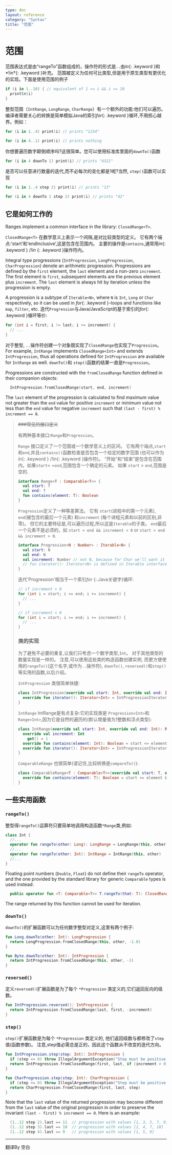 ```yaml
---
type: doc
layout: reference
category: "Syntax"
title: "范围"
---
```


# 范围

范围表达式是由“rangeTo”函数组成的，操作符的形式是`..`由*in*{: .keyword }和*!in*{: .keyword }补充。
范围被定义为任何可比类型,但是用于原生类型有更优化的实现。下面是使用范围的例子

``` kotlin
if (i in 1..10) { // equivalent of 1 <= i && i <= 10
  println(i)
}
```

整型范围（`IntRange`, `LongRange`, `CharRange`）有一个额外的功能:他们可以遍历。
编译者需要关心的转换是简单模拟Java的索引*for*{: .keyword }循环,不用担心越界。例如：

``` kotlin
for (i in 1..4) print(i) // prints "1234"

for (i in 4..1) print(i) // prints nothing
```

你想要遍历数字颠倒顺序吗?这很简单。您可以使用标准库里面的`downTo()`函数

``` kotlin
for (i in 4 downTo 1) print(i) // prints "4321"
```

是否可以任意进行数量的迭代,而不必每次的变化都是1呢?当然, `step()`函数可以实现

``` kotlin
for (i in 1..4 step 2) print(i) // prints "13"

for (i in 4 downTo 1 step 2) print(i) // prints "42"
```


## 它是如何工作的

Ranges implement a common interface in the library: `ClosedRange<T>`.

`ClosedRange<T>` 在数学意义上表示一个间隔,是对比较类型的定义。
它有两个端点:‘start’和‘endInclusive’,这是包含在范围内。
主要的操作是`contains`,通常用*in*{: .keyword } /*!in* {: .keyword }操作符内。

Integral type progressions (`IntProgression`, `LongProgression`, `CharProgression`) denote an arithmetic progression.
Progressions are defined by the `first` element, the `last` element and a non-zero `increment`.
The first element is `first`, subsequent elements are the previous element plus `increment`. The `last` element is always hit by iteration unless the progression is empty.

A progression is a subtype of `Iterable<N>`, where `N` is `Int`, `Long` or `Char` respectively, so it can be used in *for*{: .keyword }-loops and functions like `map`, `filter`, etc.
迭代`Progression`与Java/JavaScript的基于索引的*for*{: .keyword }循环等价:

``` java
for (int i = first; i != last; i += increment) {
  // ...
}
```

对于整型, `..`操作符创建一个对象既实现了`ClosedRange`也实现了`Progression`。
For example, `IntRange` implements `ClosedRange<Int>` and extends `IntProgression`, thus all operations defined for `IntProgression` are available for `IntRange` as well.
`downTo()`和 `step()`函数的结果一直是`Progression`。

Progressions are constructed with the `fromClosedRange` function defined in their companion objects:

``` kotlin
  IntProgression.fromClosedRange(start, end, increment)
```

The `last` element of the progression is calculated to find maximum value not greater than the `end` value for positive `increment` or minimum value not less than the `end` value for negative `increment` such that `(last - first) % increment == 0`.



> ~~###常见的接口定义~~
>
> 有两种基本接口:`Range`和`Progression`。
>
> `Range` 接口定义了一个范围或一个数学意义上的区间。
> 它有两个端点,`start` 和`end`,并且`contains()`函数检查是否包含一个给定的数字范围
> (也可以作为*in*{: .keyword } /*!in*{: .keyword }操作符)。
> “开始”和“结束”是包含在范围内。如果`start`= =`end`,范围包含一个确定的元素。
> 如果 `start` > `end`,范围是空的.
>
> ``` kotlin
> interface Range<T : Comparable<T>> {
>   val start: T
>   val end: T
>   fun contains(element: T): Boolean
> }
> ```
>
> `Progression`定义了一种等差算法。
> 它有 `start`(进程中的第一个元素), `end`(被包含的最后一个元素)
> 和`increment` (每个进程元素和以前的区别,非零)。
> 但它的主要特征是,可以遍历过程,所以这是`Iterable`的子类。
> `end`最后一个元素不是必须的，如 `start < end && increment < 0` or `start > end && increment > 0`.
>
> ``` kotlin
> interface Progression<N : Number> : Iterable<N> {
>   val start: N
>   val end: N
>   val increment: Number // not N, because for Char we'll want it to be negative sometimes
>   // fun iterator(): Iterator<N> is defined in Iterable interface
> }
> ```
>
> 迭代'Progression'相当于一个索引*for* {:.Java关键字}循环:
>
> ``` java
> // if increment > 0
> for (int i = start; i <= end; i += increment) {
>   // ...
> }
>
> // if increment < 0
> for (int i = start; i >= end; i += increment) {
>   // ...
> }
> ```
>
>
> ### 类的实现
>
> 为了避免不必要的重复,让我们只考虑一个数字类型,`Int`。
> 对于其他类型的数量实现是一样的。
> 注意,可以使用这些类的构造函数创建实例,
> 而更方便使用的`rangeTo()`(这个名字,或作为`..`操作符), `downTo()`, `reversed()`和`step()`等实用的函数,以后介绍。
>
> `IntProgression` 类很简单快捷:
>
> ``` kotlin
> class IntProgression(override val start: Int, override val end: Int, override val increment: Int): Progression<Int> {
>   override fun iterator(): Iterator<Int> = IntProgressionIteratorImpl(start, end, increment) // implementation of iterator is obvious
> }
> ```
>
> `IntRange` IntRange是有点复杂:它的实现类是 `Progression<Int>`和`Range<Int>`,因为它是自然的遍历的(默认增量值为1整数和浮点类型):
>
> ``` kotlin
> class IntRange(override val start: Int, override val end: Int): Range<Int>, Progression<Int> {
>   override val increment: Int
>     get() = 1
>   override fun contains(element: Int): Boolean = start <= element && element <= end
>   override fun iterator(): Iterator<Int> = IntProgressionIteratorImpl(start, end, increment)
> }
> ```
>
> `ComparableRange` 也很简单(请记住,比较转换是`compareTo()`):
>
> ``` kotlin
> class ComparableRange<T : Comparable<T>>(override val start: T, override val end: T): Range<T> {
>   override fun contains(element: T): Boolean = start <= element && element <= end
> }
> ```
>
## 一些实用函数

### `rangeTo()`

整型得`rangeTo()`运算符只要简单地调用构造函数`*Range`类,例如:

``` kotlin
class Int {
  //...
  operator fun rangeTo(other: Long): LongRange = LongRange(this, other)
  //...
  operator fun rangeTo(other: Int): IntRange = IntRange(this, other)
  //...
}
```

Floating point numbers (`Double`, `Float`) do not define their `rangeTo` operator, and the one provided by the standard library for generic `Comparable` types is used instead:

``` kotlin
  public operator fun <T: Comparable<T>> T.rangeTo(that: T): ClosedRange<T>
```

The range returned by this function cannot be used for iteration.

### `downTo()`

`downTo()`的扩展函数可以为任何数字整型对定义,这里有两个例子:

``` kotlin
fun Long.downTo(other: Int): LongProgression {
  return LongProgression.fromClosedRange(this, other, -1.0)
}

fun Byte.downTo(other: Int): IntProgression {
  return IntProgression.fromClosedRange(this, other, -1)
}
```

### `reversed()`

定义`reversed()`扩展函数是为了每个 `*Progression` 类定义的,它们返回反向的级数。

``` kotlin
fun IntProgression.reversed(): IntProgression {
  return IntProgression.fromClosedRange(last, first, -increment)
}
```

### `step()`

`step()`扩展函数是为每个 `*Progression` 类定义的,
他们返回级数与都修改了`step`值(函数参数)。
注意,step值必需总是正的，因此这个函数从不改变的迭代方向。

``` kotlin
fun IntProgression.step(step: Int): IntProgression {
  if (step <= 0) throw IllegalArgumentException("Step must be positive, was: $step")
  return IntProgression.fromClosedRange(first, last, if (increment > 0) step else -step)
}

fun CharProgression.step(step: Int): CharProgression {
  if (step <= 0) throw IllegalArgumentException("Step must be positive, was: $step")
  return CharProgression.fromClosedRange(first, last, step)
}
```

Note that the `last` value of the returned progression may become different from the `last` value of the original progression in order to preserve the invariant `(last - first) % increment == 0`. Here is an example:

``` kotlin
  (1..12 step 2).last == 11  // progression with values [1, 3, 5, 7, 9, 11]
  (1..12 step 3).last == 10  // progression with values [1, 4, 7, 10]
  (1..12 step 4).last == 9   // progression with values [1, 5, 9]
```

---

翻译By 空白

